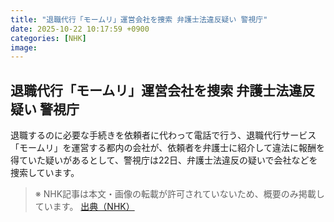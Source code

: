 ```yaml
---
title: "退職代行「モームリ」運営会社を捜索 弁護士法違反疑い 警視庁"
date: 2025-10-22 10:17:59 +0900
categories: [NHK]
image: 
---
```

## 退職代行「モームリ」運営会社を捜索 弁護士法違反疑い 警視庁

退職するのに必要な手続きを依頼者に代わって電話で行う、退職代行サービス「モームリ」を運営する都内の会社が、依頼者を弁護士に紹介して違法に報酬を得ていた疑いがあるとして、警視庁は22日、弁護士法違反の疑いで会社などを捜索しています。

> ※ NHK記事は本文・画像の転載が許可されていないため、概要のみ掲載しています。
[出典（NHK）](http://www3.nhk.or.jp/news/html/20251022/k10014955411000.html)
